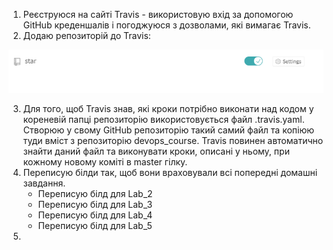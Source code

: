 1. Реєструюся на сайті Travis - використовую вхід за допомогою GitHub креденшалів і погоджуюся з дозволами, які вимагає Travis.
2. Додаю репозиторій до Travis:

 ![61](https://github.com/IK-31-Kachor/star/blob/master/Lab6/image/61.PNG)
 
 
3. Для того, щоб Travis знав, які кроки потрібно виконати над кодом у кореневій папці репозиторію використовується файл .travis.yaml. Створюю у свому GitHub репозиторію такий самий файл та копіюю туди вміст з репозиторію devops_course. Travis повинен автоматично знайти даний файл та виконувати кроки, описані у ньому, при кожному новому коміті в master гілку.
4. Переписую білди так, щоб вони враховували всі попередні домашні завдання.
   -  Переписую білд для Lab_2
   -  Переписую білд для Lab_3
   -  Переписую білд для Lab_4
   -  Переписую білд для Lab_5
5.  
     